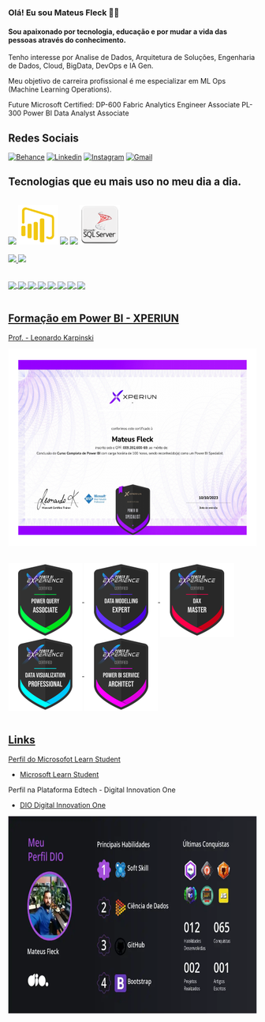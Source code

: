 ### Olá! Eu sou Mateus Fleck 🖐🏻

#### Sou apaixonado por tecnologia, educação e por mudar a vida das pessoas através do conhecimento.

Tenho interesse por Analise de Dados, Arquitetura de Soluções, Engenharia de Dados, Cloud, BigData, DevOps e IA Gen.

Meu objetivo de carreira profissional é me especializar em ML Ops (Machine Learning Operations). 

Future Microsoft Certified: 
DP-600 Fabric Analytics Engineer Associate
PL-300 Power BI Data Analyst Associate 

<!--   //   ---   \\   -->   <!--   //   ---   \\   -->

## Redes Sociais

<!--[![Blog](https://img.shields.io/badge/Medium-12100E?style=for-the-badge&logo=medium&logoColor=white)](https://medium.com/@fleckmateus)-->
[![Behance](https://aleen42.github.io/badges/src/behance.svg)](https://www.behance.net/mateusfleck)
[![Linkedin](https://img.shields.io/badge/LinkedIn-0077B5?style=for-the-badge&logo=linkedin&logoColor=white)](https://www.linkedin.com/in/mateus-fleck/)
[![Instagram](https://img.shields.io/badge/Instagram-E4405F?style=for-the-badge&logo=instagram&logoColor=white)](https://www.instagram.com/mateusfleck_/)
[![Gmail](https://img.shields.io/badge/Gmail-D14836?style=for-the-badge&logo=gmail&logoColor=white)](mailto:fleckmateus@gmail.com?subject=fleckmateus@gmail.com&body=fleckmateus@gmail.com)

<!-- 
[![Youtube](https://img.shields.io/badge/YouTube-FF0000?style=for-the-)](https://www.youtube.com/channel/UCzNwN7pLUsWLew1NQqai-dQ)-->




## Tecnologias que eu mais uso no meu dia a dia. 

<!-- LOGO STACKS -->
<div style="display: inkine_block"></br>
    <img height="100" src="https://cdn.jsdelivr.net/gh/devicons/devicon/icons/azure/azure-original-wordmark.svg" />
    <img height="80" src="https://github.com/Mateus-Fleck/Mateus-Fleck/blob/main/Logo_PowerBI_png.png" />
    <img height="80" src="https://cdn.jsdelivr.net/gh/devicons/devicon/icons/python/python-original-wordmark.svg" />
    <img height="80" src="https://cdn.jsdelivr.net/gh/devicons/devicon/icons/postgresql/postgresql-plain-wordmark.svg" />
    <img height="80" src="https://github.com/Mateus-Fleck/Mateus-Fleck/blob/main/Logo_SQL_Server.png" />
          
</div><br>
            
<div>
    <a href="https://github.com/Mateus-Fleck">
    <img height="180" src="https://github-readme-stats.vercel.app/api?username=Mateus-Fleck&show_icons=true&theme=github_dark">
    <a href="https://github.com/Mateus-Fleck">
    <img height="180" src="https://github-readme-stats.vercel.app/api/top-langs/?username=Mateus-Fleck&hide_progress=true&theme=github_dark">

</div><br>

<div style="display: inkine_block"><br>
    <img align="center" src="https://img.shields.io/badge/Microsoft-666666?style=for-the-badge&logo=microsoft&logoColor=white"/>
    <img align="center" src="https://img.shields.io/badge/Microsoft_Azure-0089D6?style=for-the-badge&logo=microsoft-azure&logoColor=white" />
    <img align="center" src="https://img.shields.io/badge/Microsoft_SQL_Server-CC2927?style=for-the-badge&logo=microsoft-sql-server&logoColor=white" />
    <img align="center" src="https://img.shields.io/badge/Python-3776AB?style=for-the-badge&logo=python&logoColor=white" />
    <img align="center" src="https://img.shields.io/badge/PostgreSQL-316192?style=for-the-badge&logo=postgresql&logoColor=white" />
    <img align="center" src="https://img.shields.io/badge/HTML5-E34F26?style=for-the-badge&logo=html5&logoColor=white" />
    <img align="center" src="https://img.shields.io/badge/CSS-239120?&style=for-the-badge&logo=css3&logoColor=white" />
    <img align="center" src="https://img.shields.io/badge/Microsoft_Excel-217346?style=for-the-badge&logo=microsoft-excel&logoColor=white" />

<!-- 
    <img align="center" src="" />
    <img align="center" src="" />
-->

</div><br>

<!--   //   ---   \\   -->   <!--   //   ---   \\   -->

## Formação em Power BI - XPERIUN 
Prof. - [Leonardo Karpinski](https://www.linkedin.com/in/leokarpa/?originalSubdomain=br)
<div>
    <a href="https://github.com/Mateus-Fleck/Mateus-Fleck/blob/main/Certificate%20-%20Mateus%20Fleck%20-%20Curso%20Completo%20de%20Power%20BI%20-%20Prof.%20Leonardo%20Karpinski.jpg">
    <img height="400" align="center" src="https://github.com/Mateus-Fleck/Mateus-Fleck/blob/main/Certificate%20-%20Mateus%20Fleck%20-%20Curso%20Completo%20de%20Power%20BI%20-%20Prof.%20Leonardo%20Karpinski.jpg" class="img-responsive">
</div><br>
    
<div style="display: inkine_block"></br>
    <img align="center" height="150" src="https://github.com/Mateus-Fleck/Mateus-Fleck/blob/main/b_power-query-ass.png" />
    <img align="center" height="150" src="https://github.com/Mateus-Fleck/Mateus-Fleck/blob/main/b_data-modelling.png" />
    <img align="center" height="150" src="https://github.com/Mateus-Fleck/Mateus-Fleck/blob/main/b_dax-master.png" />
    <img align="center" height="150" src="https://github.com/Mateus-Fleck/Mateus-Fleck/blob/main/b_data-viz-pro.png" />
    <img align="center" height="150" src="https://github.com/Mateus-Fleck/Mateus-Fleck/blob/main/b_service-architect.png" />
</div><br>



<!--   //   ---   \\   -->   <!--   //   ---   \\   -->



## Links 

Perfil do Microsofot Learn Student
- [Microsoft Learn Student](https://learn.microsoft.com/pt-br/users/fleckdattaanalytics/)

Perfil na Plataforma Edtech - Digital Innovation One
- [DIO Digital Innovation One](https://www.dio.me/users/fleckmateus)

<div>
    <a href="https://www.dio.me/users/fleckmateus">
    <img height="400" align="center" src="https://github.com/Mateus-Fleck/Mateus-Fleck/blob/main/Meu%20Perfil%20DIO%20-%20Digital%20Innovation%20One.png" class="img-responsive">
</div><br>
